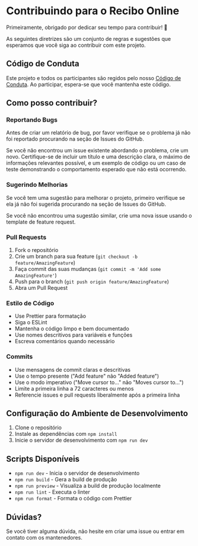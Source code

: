 # Contribuindo para o Recibo Online

Primeiramente, obrigado por dedicar seu tempo para contribuir! 🎉

As seguintes diretrizes são um conjunto de regras e sugestões que esperamos que você siga ao contribuir com este projeto.

## Código de Conduta

Este projeto e todos os participantes são regidos pelo nosso [Código de Conduta](CODE_OF_CONDUCT.md). Ao participar, espera-se que você mantenha este código.

## Como posso contribuir?

### Reportando Bugs

Antes de criar um relatório de bug, por favor verifique se o problema já não foi reportado procurando na seção de Issues do GitHub.

Se você não encontrou um issue existente abordando o problema, crie um novo. Certifique-se de incluir um título e uma descrição clara, o máximo de informações relevantes possível, e um exemplo de código ou um caso de teste demonstrando o comportamento esperado que não está ocorrendo.

### Sugerindo Melhorias

Se você tem uma sugestão para melhorar o projeto, primeiro verifique se ela já não foi sugerida procurando na seção de Issues do GitHub.

Se você não encontrou uma sugestão similar, crie uma nova issue usando o template de feature request.

### Pull Requests

1. Fork o repositório
2. Crie um branch para sua feature (`git checkout -b feature/AmazingFeature`)
3. Faça commit das suas mudanças (`git commit -m 'Add some AmazingFeature'`)
4. Push para o branch (`git push origin feature/AmazingFeature`)
5. Abra um Pull Request

### Estilo de Código

- Use Prettier para formatação
- Siga o ESLint
- Mantenha o código limpo e bem documentado
- Use nomes descritivos para variáveis e funções
- Escreva comentários quando necessário

### Commits

- Use mensagens de commit claras e descritivas
- Use o tempo presente ("Add feature" não "Added feature")
- Use o modo imperativo ("Move cursor to..." não "Moves cursor to...")
- Limite a primeira linha a 72 caracteres ou menos
- Referencie issues e pull requests liberalmente após a primeira linha

## Configuração do Ambiente de Desenvolvimento

1. Clone o repositório
2. Instale as dependências com `npm install`
3. Inicie o servidor de desenvolvimento com `npm run dev`

## Scripts Disponíveis

- `npm run dev` - Inicia o servidor de desenvolvimento
- `npm run build` - Gera a build de produção
- `npm run preview` - Visualiza a build de produção localmente
- `npm run lint` - Executa o linter
- `npm run format` - Formata o código com Prettier

## Dúvidas?

Se você tiver alguma dúvida, não hesite em criar uma issue ou entrar em contato com os mantenedores.
